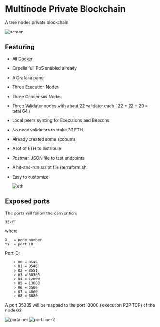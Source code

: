 # Multinode Private Blockchain
A tree nodes private blockchain

![screen](https://github.com/icemagno/multinode-blockchain/assets/4127512/17f6a140-c45a-4a65-bba9-ad5b892bf5a2)

## Featuring
* All Docker
* Capella full PoS enabled already
* A Grafana panel
* Three Execution Nodes
* Three Consensus Nodes
* Three Validator nodes with about 22 validator each ( 22 + 22 + 20 = total 64 )
* Local peers syncing for Executions and Beacons
* No need validators to stake 32 ETH
* Already created some accounts
* A lot of ETH to distribute
* Postman JSON file to test endpoints
* A hit-and-run script file (terraform.sh)
* Easy to customize
  
  ![eth](https://github.com/icemagno/multinode-blockchain/assets/4127512/35758a7a-ac34-4a89-bccb-5b38c02722db)

## Exposed ports

The ports will follow the convention:

```35xYY```

where 
```
X   = node number
YY  = port ID
```
Port ID:

```
	> 00 = 8545
	> 01 = 8546
	> 02 = 8551
	> 03 = 30303
	> 04 = 12000
	> 05 = 13000
	> 06 = 3500
	> 07 = 4000
	> 08 = 8080 
```

A port 35305 will be mapped to the port 13000 ( execution P2P TCP) of the node 03 

![portainer](https://github.com/icemagno/multinode-blockchain/assets/4127512/99b6a2a7-9652-4fe4-b4ed-52c99ad5d9e5)
![portainer2](https://github.com/icemagno/multinode-blockchain/assets/4127512/33a65426-4497-48fe-803d-2d9e3ce5ac34)
